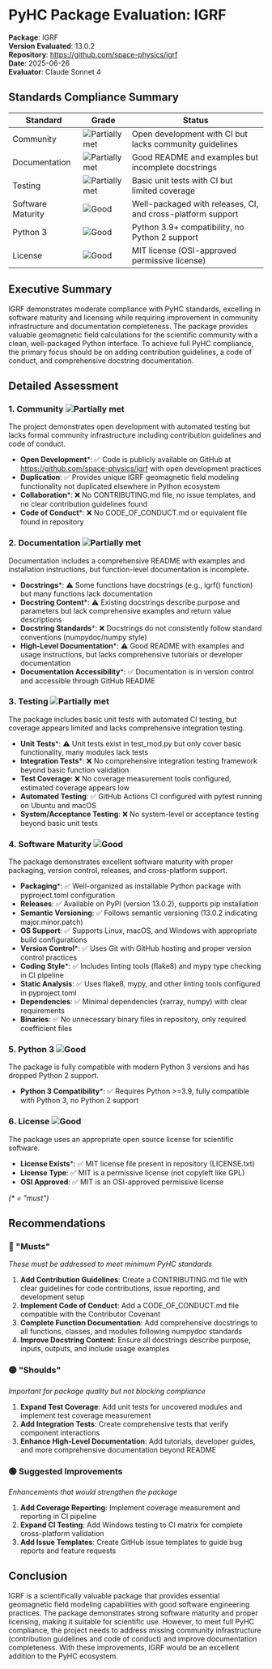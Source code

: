 # PyHC Package Evaluation: IGRF

**Package**: IGRF  
**Version Evaluated**: 13.0.2  
**Repository**: https://github.com/space-physics/igrf  
**Date**: 2025-06-26  
**Evaluator**: Claude Sonnet 4  

## Standards Compliance Summary

| Standard | Grade | Status |
|----------|-------|--------|
| Community | ![Partially met](https://img.shields.io/badge/Partially%20met-orange.svg) | Open development with CI but lacks community guidelines |
| Documentation | ![Partially met](https://img.shields.io/badge/Partially%20met-orange.svg) | Good README and examples but incomplete docstrings |
| Testing | ![Partially met](https://img.shields.io/badge/Partially%20met-orange.svg) | Basic unit tests with CI but limited coverage |
| Software Maturity | ![Good](https://img.shields.io/badge/Good-brightgreen.svg) | Well-packaged with releases, CI, and cross-platform support |
| Python 3 | ![Good](https://img.shields.io/badge/Good-brightgreen.svg) | Python 3.9+ compatibility, no Python 2 support |
| License | ![Good](https://img.shields.io/badge/Good-brightgreen.svg) | MIT license (OSI-approved permissive license) |

## Executive Summary

IGRF demonstrates moderate compliance with PyHC standards, excelling in software maturity and licensing while requiring improvement in community infrastructure and documentation completeness. The package provides valuable geomagnetic field calculations for the scientific community with a clean, well-packaged Python interface. To achieve full PyHC compliance, the primary focus should be on adding contribution guidelines, a code of conduct, and comprehensive docstring documentation.

## Detailed Assessment

### 1. Community ![Partially met](https://img.shields.io/badge/Partially%20met-orange.svg)

The project demonstrates open development with automated testing but lacks formal community infrastructure including contribution guidelines and code of conduct.

- **Open Development**\*: ✅ Code is publicly available on GitHub at https://github.com/space-physics/igrf with open development practices
- **Duplication**: ✅ Provides unique IGRF geomagnetic field modeling functionality not duplicated elsewhere in Python ecosystem
- **Collaboration**\*: ❌ No CONTRIBUTING.md file, no issue templates, and no clear contribution guidelines found
- **Code of Conduct**\*: ❌ No CODE_OF_CONDUCT.md or equivalent file found in repository

### 2. Documentation ![Partially met](https://img.shields.io/badge/Partially%20met-orange.svg)

Documentation includes a comprehensive README with examples and installation instructions, but function-level documentation is incomplete.

- **Docstrings**\*: ⚠️ Some functions have docstrings (e.g., igrf() function) but many functions lack documentation
- **Docstring Content**\*: ⚠️ Existing docstrings describe purpose and parameters but lack comprehensive examples and return value descriptions
- **Docstring Standards**\*: ❌ Docstrings do not consistently follow standard conventions (numpydoc/numpy style)
- **High-Level Documentation**\*: ⚠️ Good README with examples and usage instructions, but lacks comprehensive tutorials or developer documentation
- **Documentation Accessibility**\*: ✅ Documentation is in version control and accessible through GitHub README

### 3. Testing ![Partially met](https://img.shields.io/badge/Partially%20met-orange.svg)

The package includes basic unit tests with automated CI testing, but coverage appears limited and lacks comprehensive integration testing.

- **Unit Tests**\*: ⚠️ Unit tests exist in test_mod.py but only cover basic functionality, many modules lack tests
- **Integration Tests**\*: ❌ No comprehensive integration testing framework beyond basic function validation
- **Test Coverage**: ❌ No coverage measurement tools configured, estimated coverage appears low
- **Automated Testing**: ✅ GitHub Actions CI configured with pytest running on Ubuntu and macOS
- **System/Acceptance Testing**: ❌ No system-level or acceptance testing beyond basic unit tests

### 4. Software Maturity ![Good](https://img.shields.io/badge/Good-brightgreen.svg)

The package demonstrates excellent software maturity with proper packaging, version control, releases, and cross-platform support.

- **Packaging**\*: ✅ Well-organized as installable Python package with pyproject.toml configuration
- **Releases**: ✅ Available on PyPI (version 13.0.2), supports pip installation
- **Semantic Versioning**: ✅ Follows semantic versioning (13.0.2 indicating major.minor.patch)
- **OS Support**: ✅ Supports Linux, macOS, and Windows with appropriate build configurations
- **Version Control**\*: ✅ Uses Git with GitHub hosting and proper version control practices
- **Coding Style**\*: ✅ Includes linting tools (flake8) and mypy type checking in CI pipeline
- **Static Analysis**: ✅ Uses flake8, mypy, and other linting tools configured in pyproject.toml
- **Dependencies**: ✅ Minimal dependencies (xarray, numpy) with clear requirements
- **Binaries**: ✅ No unnecessary binary files in repository, only required coefficient files

### 5. Python 3 ![Good](https://img.shields.io/badge/Good-brightgreen.svg)

The package is fully compatible with modern Python 3 versions and has dropped Python 2 support.

- **Python 3 Compatibility**\*: ✅ Requires Python >=3.9, fully compatible with Python 3, no Python 2 support

### 6. License ![Good](https://img.shields.io/badge/Good-brightgreen.svg)

The package uses an appropriate open source license for scientific software.

- **License Exists**\*: ✅ MIT license file present in repository (LICENSE.txt)
- **License Type**: ✅ MIT is a permissive license (not copyleft like GPL)
- **OSI Approved**: ✅ MIT is an OSI-approved permissive license

*(\* = "must")*

## Recommendations

### 🔴 "Musts"
*These must be addressed to meet minimum PyHC standards*

1. **Add Contribution Guidelines**: Create a CONTRIBUTING.md file with clear guidelines for code contributions, issue reporting, and development setup
2. **Implement Code of Conduct**: Add a CODE_OF_CONDUCT.md file compatible with the Contributor Covenant
3. **Complete Function Documentation**: Add comprehensive docstrings to all functions, classes, and modules following numpydoc standards
4. **Improve Docstring Content**: Ensure all docstrings describe purpose, inputs, outputs, and include usage examples

### 🟡 "Shoulds"
*Important for package quality but not blocking compliance*

1. **Expand Test Coverage**: Add unit tests for uncovered modules and implement test coverage measurement
2. **Add Integration Tests**: Create comprehensive tests that verify component interactions
3. **Enhance High-Level Documentation**: Add tutorials, developer guides, and more comprehensive documentation beyond README

### 🟢 Suggested Improvements
*Enhancements that would strengthen the package*

1. **Add Coverage Reporting**: Implement coverage measurement and reporting in CI pipeline
2. **Expand CI Testing**: Add Windows testing to CI matrix for complete cross-platform validation
3. **Add Issue Templates**: Create GitHub issue templates to guide bug reports and feature requests

## Conclusion

IGRF is a scientifically valuable package that provides essential geomagnetic field modeling capabilities with good software engineering practices. The package demonstrates strong software maturity and proper licensing, making it suitable for scientific use. However, to meet full PyHC compliance, the project needs to address missing community infrastructure (contribution guidelines and code of conduct) and improve documentation completeness. With these improvements, IGRF would be an excellent addition to the PyHC ecosystem.
